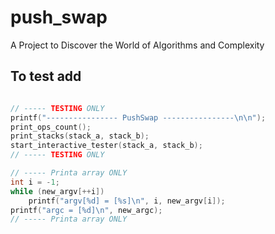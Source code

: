 # push_swap

A Project to Discover the World of Algorithms and Complexity

## To test add

```c

// ----- TESTING ONLY
printf("---------------- PushSwap ----------------\n\n");
print_ops_count();
print_stacks(stack_a, stack_b);
start_interactive_tester(stack_a, stack_b);
// ----- TESTING ONLY

// ----- Printa array ONLY
int i = -1;
while (new_argv[++i])
	printf("argv[%d] = [%s]\n", i, new_argv[i]);
printf("argc = [%d]\n", new_argc);
// ----- Printa array ONLY

```
